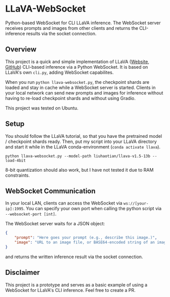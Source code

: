 # LLaVA-WebSocket
Python-based WebSocket for CLI LLaVA inference. The WebSocket server receives prompts and images from other clients and returns the CLI-inference results via the socket connection.

## Overview
This project is a quick and simple implementation of LLaVA ([Website](https://llava-vl.github.io/), [GitHub](https://github.com/haotian-liu/LLaVA)) CLI-based inference via a Python WebSocket. It is based on LLaVA's own `cli.py`, adding WebSocket capabilites.

When you run `python llava-websocket.py`, the checkpoint shards are loaded and stay in cache while a WebSocket server is started. Clients in your local network can send new prompts and images for inference without having to re-load checkpoint shards and without using Gradio.

This project was tested on Ubuntu.

## Setup
You should follow the LLaVA tutorial, so that you have the pretrained model / checkpoint shards ready. Then, put my script into your LLaVA directory and start it while in the LLaVA conda-environment (`conda activate llava`).

`python llava-websocket.py --model-path liuhaotian/llava-v1.5-13b --load-4bit`

8-bit quantization should also work, but I have not tested it due to RAM constraints.

## WebSocket Communication
In your local LAN, clients can access the WebSocket via `ws://[your-ip]:1995`. You can specify your own port when calling the python script via `--websocket-port [int]`.

The WebSocket server waits for a JSON object:

```json
{
    "prompt": "Here goes your prompt (e.g., describe this image.)",
    "image": "URL to an image file, or BASE64-encoded string of an image file"
}
```

and returns the written inference result via the socket connection.

## Disclaimer
This project is a prototype and serves as a basic example of using a WebSocket for LLaVA's CLI inference. Feel free to create a PR.


